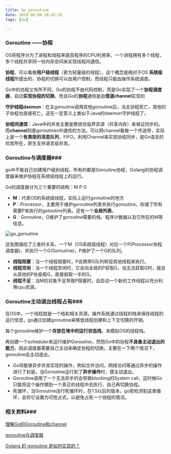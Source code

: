 ```yaml
---
title: Go_goroutine
date: 2018-06-04 10:42:55
tags: [Go]

---
```


### Goroutine ——协程 ###

OS将程序分为了进程和线程来提高程序的CPU利用率，一个进程拥有多个线程，多个线程共享同一份内存空间来实现线程间通信。

**协程**，可以看做**用户级线程**（更为轻量级的线程），这个概念是相对于OS **系统级线程**所提出的，协程的切换可以由用户控制，而线程只能由操作系统调度。

<!--more-->

Go中的协程又有所不同，Go的协程不由代码控制，而是Go实现了一个**协程调度器**，自动**实现协程的切换**。而且Go的**协程**通信是由**信道channel**实现的

**守护线程daemon**：在主goroutine调用其他goroutine后，当主协程死亡，其他的子协程也直接死亡。这在一定意义上类似于Java的daemon守护线程了。

**协程间通信**：Java中的并发主要是靠锁住临界资源（共享内存）来保证同步的。而**channel**则是goroutines中通信的方法。可以把channel看做一个传送带，实际上是一个**有类型的消息队列**，FIFO。利用Channel来实现协程同步，是Go语言的优势所在，原生支持语言级并发。

### Goroutine与调度器###

go中不能自己创建用户级别线程，所有的都是Goroutine协程，Golang的协程调度器来维护协程在系统级线程上的运行。

Go的调度器分为三个重要的结构：M P G

* **M**：代表OS的系统级线程，实际上运行goroutine的地方
* **P**：Processor，主要用于维护goroutine列表并执行goroutine。存储了所有需要P来执行的gotoutine列表。还有一个**全局列表**。
* **G**：Goroutine，G维护了goroutine需要的栈、程序计数器以及它所在的M等信息。 

![go_goroutine](../img/go_goroutine.jpg)

这张图描绘了三者的关系，一个M（OS系统级线程）对应一个P(Processor协程调度器)，并执行一个G(Goroutine)，P维护了一个G的队列。

* **线程阻塞**：当一个线程阻塞时，P会携带G队列转投其他线程来执行。
* **线程空闲**：当一个线程空闲时，它会向全局的P获取G，当无法获取G时，就会从其他的P处偷取G，直接偷取一半的G。
* **线程不足**：当M的对象不足导致P阻塞时，会启动一个新的工作线程以充分利用cpu资源。

### Goroutine主动退出线程占有###

在OS中，一个线程就是一个栈和相关资源。操作系统通过线程的栈来保存线程的运行信息，go通过创建goroutine来降低线程创建和上下文切换的开销。

每个goroutine维护一个**存放在堆中的运行状态栈**，来模拟OS的线程栈。

再创建一个scheduler来运行维护Goroutine，然而Go中的协程**不具备主动退出的能力**，因此调度器需要自己主动来确定协程的切换。主要在一下两个情况下，goroutine会主动退出。

* Go将能够异步并发实现的操作，例如文件访问，网络访问等通过异步的操作进行了封装，当Goroutine运行到了**异步操作**时，便主动退出。
* Goroutine调用了一个无法异步的会导致blocking的System call，这时候Go只能将这个操作挪到一个真正的线程中去执行，自己再切换协程。
* 死循环，当Goroutine运行死循环时，在1.5以后的版本，go若检测到这类循环，会将它设置为可抢占式，以避免占死一个线程的情况。

### 相关资料###

[理解Go的Goroutine和channel](https://www.cnblogs.com/damumu/p/7320195.html)

[goroutine与调度器](http://skoo.me/go/2013/11/29/golang-schedule?hmsr=studygolang.com&utm_medium=studygolang.com&utm_source=studygolang.com)

[Golang 的 goroutine 是如何实现的？](https://www.zhihu.com/question/20862617)

